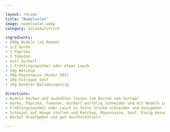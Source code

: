 ```yaml
---

layout: recipe
title: "Nudelsalat"
image: nudelsalat.webp
category: SalatAufstrich

ingredients:
- 200g Nudeln (zb Penne)
- 1/2 Gurke
- 1 Paprika
- 3 Tomaten
- evtl Gurkerl
- 1 Frühlingszwiebel oder etwas Lauch
- 50g Ketchup
- 50g Mayonnaise (Kuner 50%)
- 20g Estragon Senf
- 20g Dunkler Balsamicoessig

directions:
- Nudeln kochen und auskühlen lassen (am Besten vom Vortag)
- Gurke, Paprika, Tomaten, Gurkerl würfelig schneiden und mit Nudeln in Schüssel geben
- Frühlingszwiebel oder Lauch in feine Stücke schneiden und dazugeben
- Schüssel auf Waage stellen und Ketchup, Mayonnaise, Senf, Essig dazugeben
- Deckel draufgeben und gut durchschütteln

---
```

